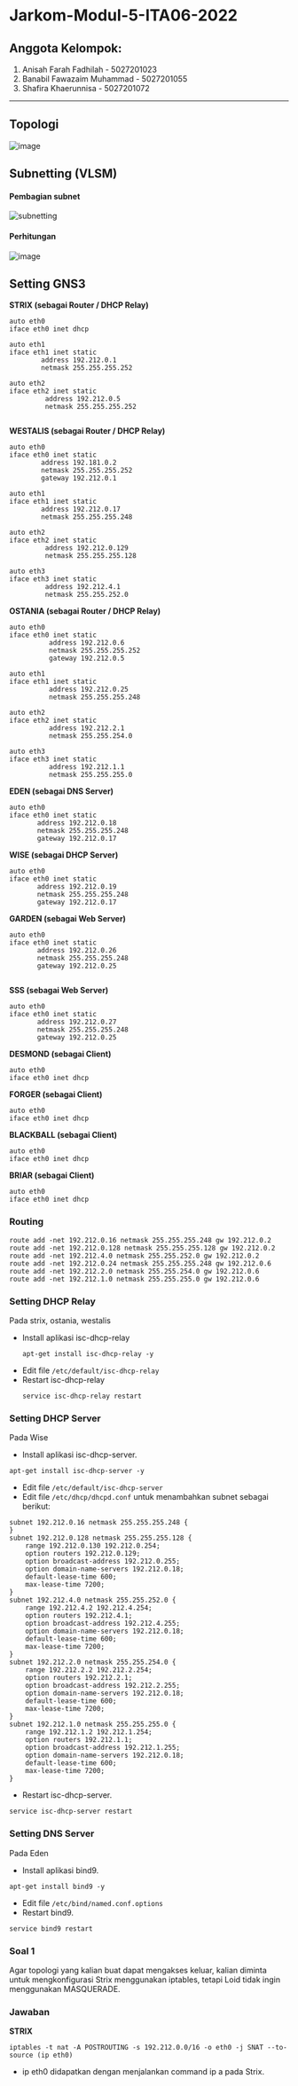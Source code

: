 # Jarkom-Modul-5-ITA06-2022

## <b> Anggota Kelompok: </b>
1. Anisah Farah Fadhilah - 5027201023
2. Banabil Fawazaim Muhammad - 5027201055
3. Shafira Khaerunnisa - 5027201072
---
## Topologi

![image](https://user-images.githubusercontent.com/76768695/206857206-23c927c4-8315-4aa7-95c8-b7647052322e.png)

## Subnetting (VLSM)
#### Pembagian subnet

![subnetting](https://user-images.githubusercontent.com/76768695/206857234-33dc3d19-e5ef-48e7-8bac-fec62511bd18.png)

#### Perhitungan

![image](https://user-images.githubusercontent.com/76768695/206857328-91b45c43-c347-45d3-86a5-8b0be97f54c9.png)

## Setting GNS3
**STRIX (sebagai Router / DHCP Relay)**
```
auto eth0
iface eth0 inet dhcp

auto eth1
iface eth1 inet static
        address 192.212.0.1
        netmask 255.255.255.252

auto eth2
iface eth2 inet static
         address 192.212.0.5
         netmask 255.255.255.252
        
```

**WESTALIS (sebagai Router / DHCP Relay)**
```
auto eth0
iface eth0 inet static
        address 192.181.0.2
        netmask 255.255.255.252
        gateway 192.212.0.1

auto eth1
iface eth1 inet static
        address 192.212.0.17
        netmask 255.255.255.248

auto eth2
iface eth2 inet static
         address 192.212.0.129
         netmask 255.255.255.128

auto eth3
iface eth3 inet static
         address 192.212.4.1
         netmask 255.255.252.0
```

**OSTANIA (sebagai Router / DHCP Relay)**
```
auto eth0
iface eth0 inet static
          address 192.212.0.6
          netmask 255.255.255.252
          gateway 192.212.0.5

auto eth1
iface eth1 inet static
          address 192.212.0.25
          netmask 255.255.255.248

auto eth2
iface eth2 inet static
          address 192.212.2.1
          netmask 255.255.254.0

auto eth3
iface eth3 inet static
          address 192.212.1.1
          netmask 255.255.255.0
 ```
 
 **EDEN (sebagai DNS Server)**
 
```
auto eth0
iface eth0 inet static
       address 192.212.0.18
       netmask 255.255.255.248
       gateway 192.212.0.17
 ```
 
**WISE (sebagai DHCP Server)**
```
auto eth0
iface eth0 inet static
       address 192.212.0.19
       netmask 255.255.255.248
       gateway 192.212.0.17
```
 
**GARDEN (sebagai Web Server)**
```
auto eth0
iface eth0 inet static
       address 192.212.0.26
       netmask 255.255.255.248
       gateway 192.212.0.25
       
```

**SSS (sebagai Web Server)**
```
auto eth0
iface eth0 inet static
       address 192.212.0.27
       netmask 255.255.255.248
       gateway 192.212.0.25
 ```
 
**DESMOND (sebagai Client)**
```
auto eth0
iface eth0 inet dhcp
```

**FORGER (sebagai Client)**
```
auto eth0
iface eth0 inet dhcp
```

**BLACKBALL (sebagai Client)**
```
auto eth0
iface eth0 inet dhcp
```

**BRIAR (sebagai Client)**
```
auto eth0
iface eth0 inet dhcp
```

### Routing
```
route add -net 192.212.0.16 netmask 255.255.255.248 gw 192.212.0.2
route add -net 192.212.0.128 netmask 255.255.255.128 gw 192.212.0.2
route add -net 192.212.4.0 netmask 255.255.252.0 gw 192.212.0.2
route add -net 192.212.0.24 netmask 255.255.255.248 gw 192.212.0.6
route add -net 192.212.2.0 netmask 255.255.254.0 gw 192.212.0.6
route add -net 192.212.1.0 netmask 255.255.255.0 gw 192.212.0.6
```

### Setting DHCP Relay
Pada strix, ostania, westalis
- Install aplikasi isc-dhcp-relay
  ```
  apt-get install isc-dhcp-relay -y
  ```
- Edit file `/etc/default/isc-dhcp-relay`
- Restart isc-dhcp-relay
  ```
  service isc-dhcp-relay restart
  ```
  
### Setting DHCP Server
Pada Wise
- Install aplikasi isc-dhcp-server.
```
apt-get install isc-dhcp-server -y
```
- Edit file `/etc/default/isc-dhcp-server`
- Edit file `/etc/dhcp/dhcpd.conf` untuk menambahkan subnet sebagai berikut:
```
subnet 192.212.0.16 netmask 255.255.255.248 {
}
subnet 192.212.0.128 netmask 255.255.255.128 {
    range 192.212.0.130 192.212.0.254;
    option routers 192.212.0.129;
    option broadcast-address 192.212.0.255;
    option domain-name-servers 192.212.0.18;
    default-lease-time 600;
    max-lease-time 7200;
}
subnet 192.212.4.0 netmask 255.255.252.0 {
    range 192.212.4.2 192.212.4.254;
    option routers 192.212.4.1;
    option broadcast-address 192.212.4.255;
    option domain-name-servers 192.212.0.18;
    default-lease-time 600;
    max-lease-time 7200;
}
subnet 192.212.2.0 netmask 255.255.254.0 {
    range 192.212.2.2 192.212.2.254;
    option routers 192.212.2.1;
    option broadcast-address 192.212.2.255;
    option domain-name-servers 192.212.0.18;
    default-lease-time 600;
    max-lease-time 7200;
}
subnet 192.212.1.0 netmask 255.255.255.0 {
    range 192.212.1.2 192.212.1.254;
    option routers 192.212.1.1;
    option broadcast-address 192.212.1.255;
    option domain-name-servers 192.212.0.18;
    default-lease-time 600;
    max-lease-time 7200;
}
```
- Restart isc-dhcp-server.
```
service isc-dhcp-server restart
```

### Setting DNS Server
Pada Eden
- Install aplikasi bind9.
```
apt-get install bind9 -y
```
- Edit file `/etc/bind/named.conf.options`
- Restart bind9.
```
service bind9 restart
```

### Soal 1
Agar topologi yang kalian buat dapat mengakses keluar, kalian diminta untuk
mengkonfigurasi Strix menggunakan iptables, tetapi Loid tidak ingin menggunakan
MASQUERADE.

### Jawaban
**STRIX**
```
iptables -t nat -A POSTROUTING -s 192.212.0.0/16 -o eth0 -j SNAT --to-source (ip eth0)
```
- ip eth0 didapatkan dengan menjalankan command ip a pada Strix.

